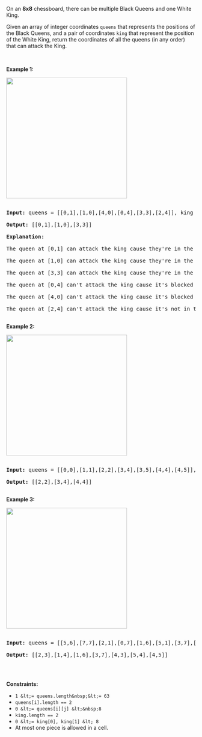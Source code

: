 On an __8x8__ chessboard, there can be multiple Black Queens and one White King.

Given an array of integer coordinates `` queens `` that represents the positions of the Black Queens, and a pair of coordinates `` king `` that represent the position of the White King, return the coordinates of all the queens (in any order) that can attack the King.

&nbsp;

__Example 1:__

<img alt="" src="https://assets.leetcode.com/uploads/2019/10/01/untitled-diagram.jpg" style="width: 321px; height: 321px;"/>

<pre>
<strong>Input:</strong> queens = [[0,1],[1,0],[4,0],[0,4],[3,3],[2,4]], king = [0,0]
<strong>Output:</strong> [[0,1],[1,0],[3,3]]
<strong>Explanation:</strong>&nbsp; 
The queen at [0,1] can attack the king cause they're in the same row. 
The queen at [1,0] can attack the king cause they're in the same column. 
The queen at [3,3] can attack the king cause they're in the same diagnal. 
The queen at [0,4] can't attack the king cause it's blocked by the queen at [0,1]. 
The queen at [4,0] can't attack the king cause it's blocked by the queen at [1,0]. 
The queen at [2,4] can't attack the king cause it's not in the same row/column/diagnal as the king.
</pre>

__Example 2:__

<strong><img alt="" src="https://assets.leetcode.com/uploads/2019/10/01/untitled-diagram-1.jpg" style="width: 321px; height: 321px;"/></strong>

<pre>
<strong>Input:</strong> queens = [[0,0],[1,1],[2,2],[3,4],[3,5],[4,4],[4,5]], king = [3,3]
<strong>Output:</strong> [[2,2],[3,4],[4,4]]
</pre>

__Example 3:__

<strong><img alt="" src="https://assets.leetcode.com/uploads/2019/10/01/untitled-diagram-2.jpg" style="width: 321px; height: 321px;"/></strong>

<pre>
<strong>Input:</strong> queens = [[5,6],[7,7],[2,1],[0,7],[1,6],[5,1],[3,7],[0,3],[4,0],[1,2],[6,3],[5,0],[0,4],[2,2],[1,1],[6,4],[5,4],[0,0],[2,6],[4,5],[5,2],[1,4],[7,5],[2,3],[0,5],[4,2],[1,0],[2,7],[0,1],[4,6],[6,1],[0,6],[4,3],[1,7]], king = [3,4]
<strong>Output:</strong> [[2,3],[1,4],[1,6],[3,7],[4,3],[5,4],[4,5]]
</pre>

&nbsp;

__Constraints:__

*   `` 1 &lt;= queens.length&nbsp;&lt;= 63 ``
*   `` queens[i].length == 2 ``
*   `` 0 &lt;= queens[i][j] &lt;&nbsp;8 ``
*   `` king.length == 2 ``
*   `` 0 &lt;= king[0], king[1] &lt; 8 ``
*   At most one piece is allowed in a cell.